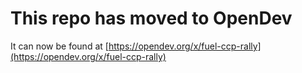 # This repo has moved to OpenDev

It can now be found at [https://opendev.org/x/fuel-ccp-rally](https://opendev.org/x/fuel-ccp-rally)
